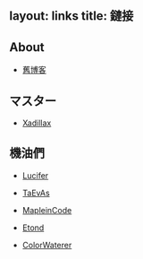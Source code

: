 layout: links
title: 鏈接
---

## About

- [舊博客](http://minary.blog.163.com/)

## マスター

- [Xadillax](http://xcoder.in/)

## 機油們

- [Lucifer](http://ikaros.club)

- [TaEvAs](http://taevas.xyz/)

- [MapleinCode](http://mapleincode.com/)

- [Etond](http://monkeyde17.github.io/)

- [ColorWaterer](http://blog.163.com/surgy_han)
